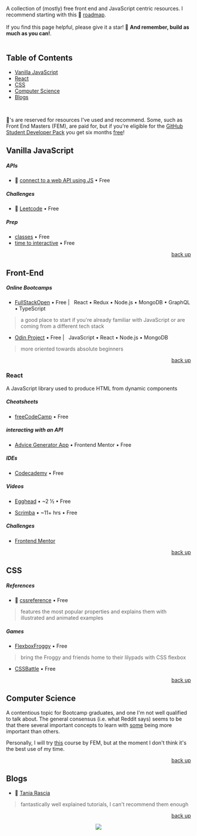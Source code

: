 <div hidden id="top"></div>

A collection of (mostly) free front end and JavaScript centric resources. I recommend starting with this 💜 [roadmap](https://roadmap.sh/frontend).  
<br>
If you find this page helpful, please give it a star! 🌟 <strong>And remember, build as much as you can!</strong>. 
<br>
<br>

## Table of Contents

* [Vanilla JavaScript](#vanilla-javascript)
* [React](#react)
* [CSS](#css)
* [Computer Science](#computer-science)
* [Blogs](#blogs)

<br>

💜's are reserved for resources I've used and recommend. Some, such as Front End Masters (FEM), are paid for, but if you're eligible for the [GitHub Student Developer Pack](https://education.github.com/pack) you get six months [free](https://frontendmasters.com/welcome/github-student-developers/)! 

## Vanilla JavaScript

##### APIs
* 💜 [connect to a web API using JS](https://www.taniarascia.com/how-to-connect-to-an-api-with-javascript/) • Free

##### Challenges
* 💜 [Leetcode](https://leetcode.com/) • Free 

##### Prep
* [classes](https://www.freecodecamp.org/news/javascript-classes-how-they-work-with-use-case/#what-are-classes-in-javascript) • Free 
* [time to interactive](https://www.builder.io/blog/the-ultimate-guide-to-optimizing-javascript-for-quick-page-loads) • Free 

<p align="right"><a href="#top">back up</a></p>
 
## Front-End

##### Online Bootcamps
* [FullStackOpen](https://fullstackopen.com/en/)  • Free | &nbsp; React • Redux • Node.js • MongoDB • GraphQL • TypeScript <br>
> a good place to start if you're already familiar with JavaScript or are coming from a different tech stack
* [Odin Project](https://www.theodinproject.com/paths/full-stack-javascript) • Free | &nbsp; JavaScript • React • Node.js • MongoDB
> more oriented towards absolute beginners 

<p align="right"><a href="#top">back up</a></p>

### React
A JavaScript library used to produce HTML from dynamic components
##### Cheatsheets
* [freeCodeCamp](https://www-freecodecamp-org.cdn.ampproject.org/c/s/www.freecodecamp.org/news/the-react-cheatsheet/amp/#react-elements) • Free

##### interacting with an API
* [Advice Generator App](https://www.frontendmentor.io/challenges/advice-generator-app-QdUG-13db) • Frontend Mentor • Free

##### IDEs
* [Codecademy](https://www.codecademy.com/learn/react-101) • Free

##### Videos
* [Egghead](https://egghead.io/courses/the-beginner-s-guide-to-react) • ~2 ½ • Free <br>
>
* [Scrimba](https://scrimba.com/learn/learnreact) • ~11+ hrs • Free

##### Challenges
* [Frontend Mentor](https://www.frontendmentor.io/challenges)

<p align="right"><a href="#top">back up</a></p>

## CSS

##### References
* 💜 [cssreference](https://cssreference.io/) • Free
> features the most popular properties and explains them with illustrated and animated examples

##### Games
* [FlexboxFroggy](https://flexboxfroggy.com/) • Free
> bring the Froggy and friends home to their lilypads with CSS flexbox
* [CSSBattle](https://cssbattle.dev/) • Free

<p align="right"><a href="#top">back up</a></p>

## Computer Science

A contentious topic for Bootcamp graduates, and one I'm not well qualified to talk about. The general consensus (i.e. what Reddit says) seems to be that there several important concepts to learn with [some](https://benmccormick.org/2018/02/20/cs-for-fe/) being more important than others. 

Personally, I will try [this](https://frontendmasters.com/courses/computer-science-v2/) course by FEM, but at the moment I don't think it's the best use of my time.

<p align="right"><a href="#top">back up</a></p>

## Blogs

* 💜 [Tania Rascia](https://www.taniarascia.com/)
> fantastically well explained tutorials, I can't recommend them enough

<p align="right"><a href="#top">back up</a></p>

<p align="center">
  <img src="https://visitor-badge.laobi.icu/badge?page_id=adrianHards/resources-js" id="counter">
</p>

